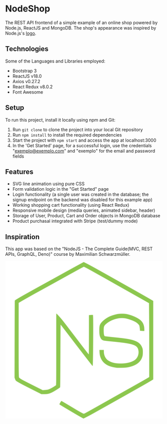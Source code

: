 
# NodeShop

The REST API frontend of a simple example of an online shop powered by Node.js, ReactJS and MongoDB. The shop's appearance was inspired by Node.js's [logo](https://nodejs.org/static/images/logos/nodejs-new-pantone-black.svg).

## Technologies

Some of the Languages and Libraries employed:

- Bootstrap 3
- ReactJS v18.0
- Axios v0.27.2
- React Redux v8.0.2
- Font Awesome

## Setup

To run this project, install it locally using npm and Git:

1. Run `git clone` to clone the project into your local Git repository
2. Run `npm install` to install the required dependencies
3. Start the project with `npm start` and access the app at localhost:3000
4. In the 'Get Started' page, for a successful login, use the credentials "exemplo@exemplo.com" and "exemplo" for the email and password fields 

## Features

- SVG line animation using pure CSS
- Form validation logic in the "Get Started" page
- Login functionality (a single user was created in the database; the signup endpoint on the backend was disabled for this example app)
- Working shopping cart functionality (using React Redux)
- Responsive mobile design (media queries, animated sidebar, header)
- Storage of User, Product, Cart and Order objects in MongoDB database
- Product purchasal integrated with Stripe (test/dummy mode)

## Inspiration

This app was based on the "NodeJS - The Complete Guide(MVC, REST APIs, GraphQL, Deno)" course by Maximilian Schwarzmüller.

![Logo](/logo512.png)
